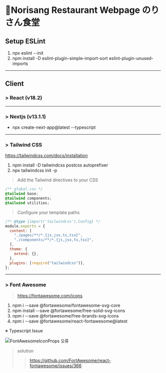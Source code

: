 # 🍚Norisang Restaurant Webpage のりさん食堂

## Setup ESLint

1. npx eslint --init
2. npm install -D eslint-plugin-simple-import-sort eslint-plugin-unused-imports

---

## **Client**

### > React (v18.2)

---

### > Nextjs (v13.1.1)

- npx create-next-app@latest --typescript

---

### > Tailwind CSS

https://tailwindcss.com/docs/installation

1. npm install -D tailwindcss postcss autoprefixer
2. npx tailwindcss init -p

> Add the Tailwind directives to your CSS

```css
/** global.css */
@tailwind base;
@tailwind components;
@tailwind utilities;
```

> Configure your template paths

```js
/** @type {import('tailwindcss').Config} */
module.exports = {
  content: [
    "./pages/**/*.{js,jsx,ts,tsx}",
    "./components/**/*.{js,jsx,ts,tsx}",
  ],
  theme: {
    extend: {},
  },
  plugins: [require("tailwindcss")],
};
```

---

### > Font Awesome

> https://fontawesome.com/icons

1. npm i --save @fortawesome/fontawesome-svg-core
2. npm install --save @fortawesome/free-solid-svg-icons
3. npm i --save @fortawesome/free-brands-svg-icons
4. npm i --save @fortawesome/react-fontawesome@latest

※ Typescript Issue

![FontAwesomeIconProps 오류](https://user-images.githubusercontent.com/75498045/211368357-f42025bd-c6ba-46e5-b83f-b073b21c87ed.png)

> solution
>
> > https://github.com/FortAwesome/react-fontawesome/issues/366
